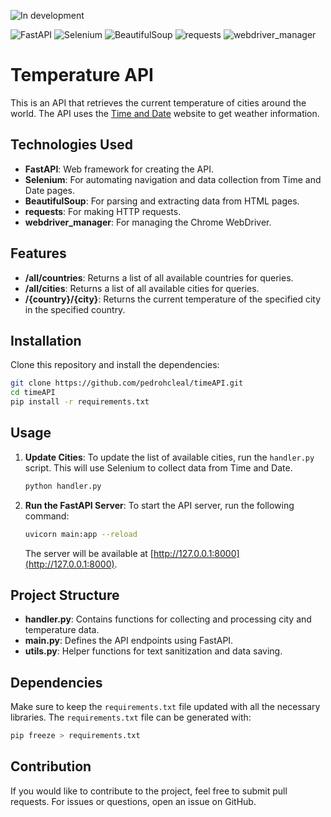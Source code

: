 ![In development](https://img.shields.io/badge/status-em%20desenvolvimento-orange)

![FastAPI](https://img.shields.io/badge/FastAPI-007ACC?style=flat&logo=fastapi&logoColor=white)
![Selenium](https://img.shields.io/badge/Selenium-43B02A?style=flat&logo=selenium&logoColor=white)
![BeautifulSoup](https://img.shields.io/badge/BeautifulSoup-FFD700?style=flat&logo=python&logoColor=black)
![requests](https://img.shields.io/badge/requests-FF6F61?style=flat&logo=requests&logoColor=white)
![webdriver_manager](https://img.shields.io/badge/webdriver_manager-00B2A9?style=flat&logo=python&logoColor=white)
# Temperature API

This is an API that retrieves the current temperature of cities around the world. The API uses the [Time and Date](https://www.timeanddate.com) website to get weather information.

## Technologies Used

- **FastAPI**: Web framework for creating the API.
- **Selenium**: For automating navigation and data collection from Time and Date pages.
- **BeautifulSoup**: For parsing and extracting data from HTML pages.
- **requests**: For making HTTP requests.
- **webdriver_manager**: For managing the Chrome WebDriver.

## Features

- **/all/countries**: Returns a list of all available countries for queries.
- **/all/cities**: Returns a list of all available cities for queries.
- **/{country}/{city}**: Returns the current temperature of the specified city in the specified country.

## Installation

Clone this repository and install the dependencies:

```bash
git clone https://github.com/pedrohcleal/timeAPI.git
cd timeAPI
pip install -r requirements.txt
```

## Usage

1. **Update Cities**:
   To update the list of available cities, run the `handler.py` script. This will use Selenium to collect data from Time and Date.

   ```bash
   python handler.py
   ```

2. **Run the FastAPI Server**:
   To start the API server, run the following command:

   ```bash
   uvicorn main:app --reload
   ```

   The server will be available at [http://127.0.0.1:8000](http://127.0.0.1:8000).

## Project Structure

- **handler.py**: Contains functions for collecting and processing city and temperature data.
- **main.py**: Defines the API endpoints using FastAPI.
- **utils.py**: Helper functions for text sanitization and data saving.

## Dependencies

Make sure to keep the `requirements.txt` file updated with all the necessary libraries. The `requirements.txt` file can be generated with:

```bash
pip freeze > requirements.txt
```

## Contribution

If you would like to contribute to the project, feel free to submit pull requests. For issues or questions, open an issue on GitHub.
